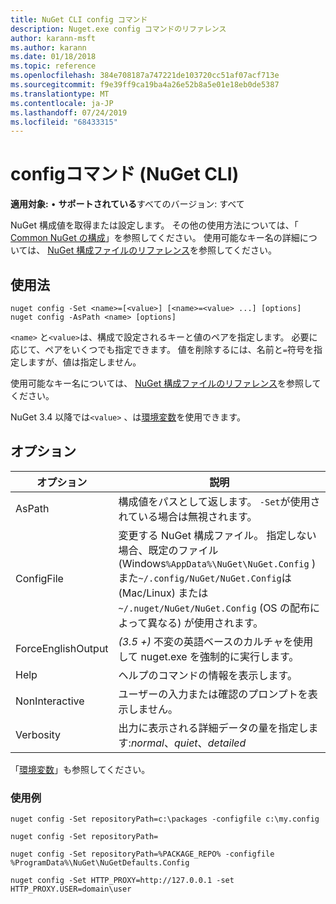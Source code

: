 ```yaml
---
title: NuGet CLI config コマンド
description: Nuget.exe config コマンドのリファレンス
author: karann-msft
ms.author: karann
ms.date: 01/18/2018
ms.topic: reference
ms.openlocfilehash: 384e708187a747221de103720cc51af07acf713e
ms.sourcegitcommit: f9e39ff9ca19ba4a26e52b8a5e01e18eb0de5387
ms.translationtype: MT
ms.contentlocale: ja-JP
ms.lasthandoff: 07/24/2019
ms.locfileid: "68433315"
---
```

# <a name="config-command-nuget-cli"></a>configコマンド (NuGet CLI)

**適用対象:** &bullet; **サポートされている**すべてのバージョン: すべて

NuGet 構成値を取得または設定します。 その他の使用方法については、「 [Common NuGet の構成](../../consume-packages/configuring-nuget-behavior.md)」を参照してください。 使用可能なキー名の詳細については、 [NuGet 構成ファイルのリファレンス](../nuget-config-file.md)を参照してください。

## <a name="usage"></a>使用法

```cli
nuget config -Set <name>=[<value>] [<name>=<value> ...] [options]
nuget config -AsPath <name> [options]
```

`<name>` と`<value>`は、構成で設定されるキーと値のペアを指定します。 必要に応じて、ペアをいくつでも指定できます。 値を削除するには、名前と`=`符号を指定しますが、値は指定しません。

使用可能なキー名については、 [NuGet 構成ファイルのリファレンス](../nuget-config-file.md)を参照してください。

NuGet 3.4 以降では`<value>` 、は[環境変数](cli-ref-environment-variables.md)を使用できます。

## <a name="options"></a>オプション

| オプション | 説明 |
| --- | --- |
| AsPath | 構成値をパスとして返します。 `-Set`が使用されている場合は無視されます。 |
| ConfigFile | 変更する NuGet 構成ファイル。 指定しない場合、既定のファイル (Windows`%AppData%\NuGet\NuGet.Config` ) また`~/.config/NuGet/NuGet.Config`は (Mac/Linux) または`~/.nuget/NuGet/NuGet.Config` (OS の配布によって異なる) が使用されます。|
| ForceEnglishOutput | *(3.5 +)* 不変の英語ベースのカルチャを使用して nuget.exe を強制的に実行します。 |
| Help | ヘルプのコマンドの情報を表示します。 |
| NonInteractive | ユーザーの入力または確認のプロンプトを表示しません。 |
| Verbosity | 出力に表示される詳細データの量を指定します:*normal*、*quiet*、*detailed* |

「[環境変数](cli-ref-environment-variables.md)」も参照してください。

### <a name="examples"></a>使用例

```cli
nuget config -Set repositoryPath=c:\packages -configfile c:\my.config

nuget config -Set repositoryPath=

nuget config -Set repositoryPath=%PACKAGE_REPO% -configfile %ProgramData%\NuGet\NuGetDefaults.Config

nuget config -Set HTTP_PROXY=http://127.0.0.1 -set HTTP_PROXY.USER=domain\user
```
